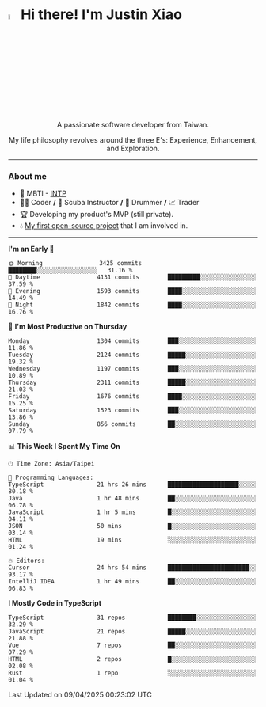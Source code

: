 # <img src="https://media.giphy.com/media/hvRJCLFzcasrR4ia7z/giphy.gif" width="5%">Hi there! I'm Justin Xiao
<p align="center">A passionate software developer from Taiwan.  </p>
<p align="center">My life philosophy revolves around the three E's: Experience, Enhancement, and Exploration.</p>

---
### About me
- 👀 MBTI - [INTP](https://www.16personalities.com/intp-personality)
- 👨‍💻 Coder **/** 🤿 Scuba Instructor **/** 🥁 Drummer **/** 📈 Trader
- 🏆 Developing my product's MVP (still private).
- 💧 [My first open-source project](https://github.com/Game-as-a-Service/Game-Lobby-Web) that I am involved in.

---
<!--START_SECTION:waka-->
**I'm an Early 🐤** 

```text
🌞 Morning                3425 commits        ████████░░░░░░░░░░░░░░░░░   31.16 % 
🌆 Daytime                4131 commits        █████████░░░░░░░░░░░░░░░░   37.59 % 
🌃 Evening                1593 commits        ████░░░░░░░░░░░░░░░░░░░░░   14.49 % 
🌙 Night                  1842 commits        ████░░░░░░░░░░░░░░░░░░░░░   16.76 % 
```
📅 **I'm Most Productive on Thursday** 

```text
Monday                   1304 commits        ███░░░░░░░░░░░░░░░░░░░░░░   11.86 % 
Tuesday                  2124 commits        █████░░░░░░░░░░░░░░░░░░░░   19.32 % 
Wednesday                1197 commits        ███░░░░░░░░░░░░░░░░░░░░░░   10.89 % 
Thursday                 2311 commits        █████░░░░░░░░░░░░░░░░░░░░   21.03 % 
Friday                   1676 commits        ████░░░░░░░░░░░░░░░░░░░░░   15.25 % 
Saturday                 1523 commits        ███░░░░░░░░░░░░░░░░░░░░░░   13.86 % 
Sunday                   856 commits         ██░░░░░░░░░░░░░░░░░░░░░░░   07.79 % 
```


📊 **This Week I Spent My Time On** 

```text
🕑︎ Time Zone: Asia/Taipei

💬 Programming Languages: 
TypeScript               21 hrs 26 mins      ████████████████████░░░░░   80.18 % 
Java                     1 hr 48 mins        ██░░░░░░░░░░░░░░░░░░░░░░░   06.78 % 
JavaScript               1 hr 5 mins         █░░░░░░░░░░░░░░░░░░░░░░░░   04.11 % 
JSON                     50 mins             █░░░░░░░░░░░░░░░░░░░░░░░░   03.14 % 
HTML                     19 mins             ░░░░░░░░░░░░░░░░░░░░░░░░░   01.24 % 

🔥 Editors: 
Cursor                   24 hrs 54 mins      ███████████████████████░░   93.17 % 
IntelliJ IDEA            1 hr 49 mins        ██░░░░░░░░░░░░░░░░░░░░░░░   06.83 % 
```

**I Mostly Code in TypeScript** 

```text
TypeScript               31 repos            ████████░░░░░░░░░░░░░░░░░   32.29 % 
JavaScript               21 repos            █████░░░░░░░░░░░░░░░░░░░░   21.88 % 
Vue                      7 repos             ██░░░░░░░░░░░░░░░░░░░░░░░   07.29 % 
HTML                     2 repos             █░░░░░░░░░░░░░░░░░░░░░░░░   02.08 % 
Rust                     1 repo              ░░░░░░░░░░░░░░░░░░░░░░░░░   01.04 % 
```




 Last Updated on 09/04/2025 00:23:02 UTC
<!--END_SECTION:waka-->
